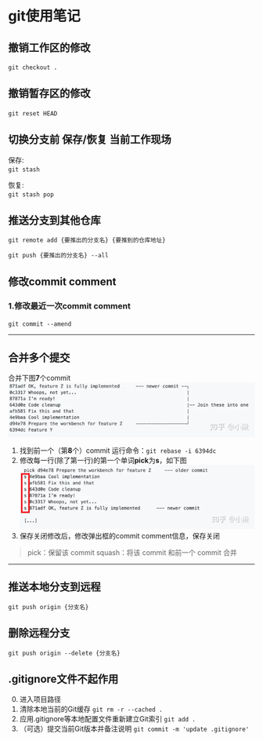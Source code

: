 # git使用笔记

## 撤销工作区的修改

`git checkout .`


## 撤销暂存区的修改

`git reset HEAD`


## 切换分支前 保存/恢复 当前工作现场

保存:  
`git stash`

恢复:  
`git stash pop`

## 推送分支到其他仓库

`git remote add {要推出的分支名} {要推到的仓库地址}`

`git push {要推出的分支名} --all`

## 修改commit comment

### 1.修改最近一次commit comment

``git commit --amend``

---

## 合并多个提交

合并下图**7**个commit
![](../resources/img/mergeCommit1.webp)

1. 找到前一个（第**8**个）commit
   运行命令：``git rebase -i 6394dc``
2. 修改每一行(除了第一行)的第一个单词**pick**为**s**，如下图
   ![](../resources/img/mergeCommit2.png)
3. 保存关闭修改后，修改弹出框的commit comment信息，保存关闭

> pick：保留该 commit
> squash：将该 commit 和前一个 commit 合并

---

## 推送本地分支到远程

`git push origin {分支名}`

## 删除远程分支

`git push origin --delete {分支名}`

## .gitignore文件不起作用

0. 进入项目路径
1. 清除本地当前的Git缓存
   ``git rm -r --cached .``
2. 应用.gitignore等本地配置文件重新建立Git索引
   ``git add .``
3. （可选）提交当前Git版本并备注说明
   ``git commit -m 'update .gitignore'``